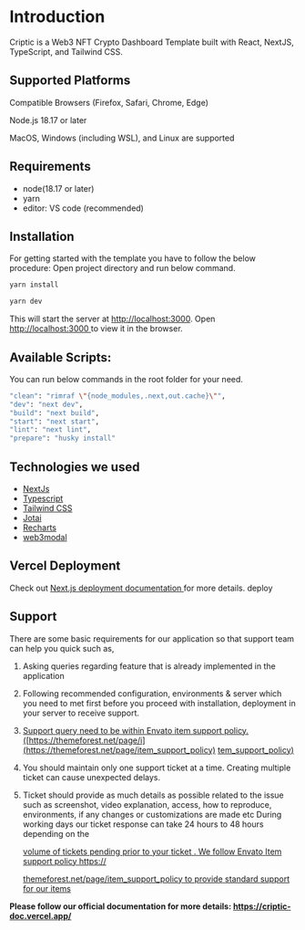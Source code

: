 # Introduction

Criptic is a Web3 NFT Crypto Dashboard Template built with React, NextJS, TypeScript, and Tailwind CSS.

## Supported Platforms

Compatible Browsers (Firefox, Safari, Chrome, Edge)

Node.js 18.17 or later

MacOS, Windows (including WSL), and Linux are supported

## Requirements

- node(18.17 or later)
- yarn
- editor: VS code (recommended)

## Installation

For getting started with the template you have to follow the below procedure: Open project directory and run below command.

```sh
yarn install

yarn dev
```

This will start the server at [http://localhost:3000](http://localhost:3000/). Open [http://localhost:3000](http://localhost:3000/)[ ](http://localhost:3000/)to view it in the browser.

## Available Scripts:

You can run below commands in the root folder for your need.

```sh
"clean": "rimraf \"{node_modules,.next,out.cache}\"",
"dev": "next dev",
"build": "next build",
"start": "next start",
"lint": "next lint",
"prepare": "husky install"
```

## Technologies we used

- [NextJs](https://nextjs.org/)
- [Typescript](https://www.typescriptlang.org/)
- [Tailwind](https://tailwindcss.com/)[ ](https://tailwindcss.com/)[CSS](https://tailwindcss.com/)
- [Jotai](https://jotai.org/)
- [Recharts](https://recharts.org/)
- [web3modal](https://web3modal.com/)

## Vercel Deployment

Check out [Next.js](https://nextjs.org/docs/deployment)[ ](https://nextjs.org/docs/deployment)[deployment](https://nextjs.org/docs/deployment)[ ](https://nextjs.org/docs/deployment)[documentation](https://nextjs.org/docs/deployment)[ ](https://nextjs.org/docs/deployment)for more details. deploy

## Support

There are some basic requirements for our application so that support team can help you
quick such as,

1. Asking queries regarding feature that is already implemented in the application

2. Following recommended configuration, environments & server which you need to met first
   before you proceed with installation, deployment in your server to receive support.

3. [Support](https://themeforest.net/page/item_support_policy)[ ](https://themeforest.net/page/item_support_policy)[query](https://themeforest.net/page/item_support_policy)[ ](https://themeforest.net/page/item_support_policy)[need](https://themeforest.net/page/item_support_policy)[ ](https://themeforest.net/page/item_support_policy)[to](https://themeforest.net/page/item_support_policy)[ ](https://themeforest.net/page/item_support_policy)[be](https://themeforest.net/page/item_support_policy)[ ](https://themeforest.net/page/item_support_policy)[within](https://themeforest.net/page/item_support_policy)[ ](https://themeforest.net/page/item_support_policy)[Envato](https://themeforest.net/page/item_support_policy)[ ](https://themeforest.net/page/item_support_policy)[item](https://themeforest.net/page/item_support_policy)[ ](https://themeforest.net/page/item_support_policy)[support](https://themeforest.net/page/item_support_policy)[ ](https://themeforest.net/page/item_support_policy)[policy.](https://themeforest.net/page/item_support_policy)[ ](https://themeforest.net/page/item_support_policy)[(](https://themeforest.net/page/item_support_policy)[https://themeforest.net/page/i](https://themeforest.net/page/item_support_policy)
   [tem_support_policy](https://themeforest.net/page/item_support_policy)[)](https://themeforest.net/page/item_support_policy)

4. You should maintain only one support ticket at a time. Creating multiple ticket can cause
   unexpected delays.

5. Ticket should provide as much details as possible related to the issue such as screenshot,
   video explanation, access, how to reproduce, environments, if any changes or customizations are made etc
   During working days our ticket response can take 24 hours to 48 hours depending on the

   [volume](https://themeforest.net/page/item_support_policy)[ ](https://themeforest.net/page/item_support_policy)[of](https://themeforest.net/page/item_support_policy)[ ](https://themeforest.net/page/item_support_policy)[tickets](https://themeforest.net/page/item_support_policy)[ ](https://themeforest.net/page/item_support_policy)[pending](https://themeforest.net/page/item_support_policy)[ ](https://themeforest.net/page/item_support_policy)[prior](https://themeforest.net/page/item_support_policy)[ ](https://themeforest.net/page/item_support_policy)[to](https://themeforest.net/page/item_support_policy)[ ](https://themeforest.net/page/item_support_policy)[your](https://themeforest.net/page/item_support_policy)[ ](https://themeforest.net/page/item_support_policy)[ticket](https://themeforest.net/page/item_support_policy)[ ](https://themeforest.net/page/item_support_policy)[.](https://themeforest.net/page/item_support_policy)[ ](https://themeforest.net/page/item_support_policy)[We](https://themeforest.net/page/item_support_policy)[ ](https://themeforest.net/page/item_support_policy)[follow](https://themeforest.net/page/item_support_policy)[ ](https://themeforest.net/page/item_support_policy)[Envato](https://themeforest.net/page/item_support_policy)[ ](https://themeforest.net/page/item_support_policy)[Item](https://themeforest.net/page/item_support_policy)[ ](https://themeforest.net/page/item_support_policy)[support](https://themeforest.net/page/item_support_policy)[ ](https://themeforest.net/page/item_support_policy)[policy](https://themeforest.net/page/item_support_policy)[ ](https://themeforest.net/page/item_support_policy)[https://](https://themeforest.net/page/item_support_policy)

   [themeforest.net/page/item_support_policy](https://themeforest.net/page/item_support_policy)[ ](https://themeforest.net/page/item_support_policy)[to](https://themeforest.net/page/item_support_policy)[ ](https://themeforest.net/page/item_support_policy)[provide](https://themeforest.net/page/item_support_policy)[ ](https://themeforest.net/page/item_support_policy)[standard](https://themeforest.net/page/item_support_policy)[ ](https://themeforest.net/page/item_support_policy)[support](https://themeforest.net/page/item_support_policy)[ ](https://themeforest.net/page/item_support_policy)[for](https://themeforest.net/page/item_support_policy)[ ](https://themeforest.net/page/item_support_policy)[our](https://themeforest.net/page/item_support_policy)[ ](https://themeforest.net/page/item_support_policy)[items](https://themeforest.net/page/item_support_policy)

**Please follow our official documentation for more details: https://criptic-doc.vercel.app/**
